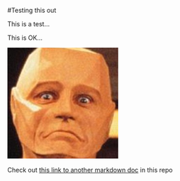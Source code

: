 #Testing this out


This is a test...

This is OK...

![Kryten](Images/kryten.png)

Check out [this link to another markdown doc](../TestDir2/test2-1.md) in this repo
